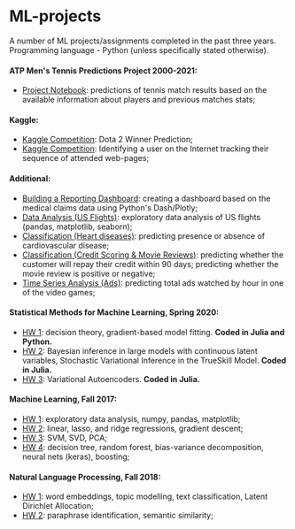 # ML-projects
A number of ML projects/assignments completed in the past three years. Programming language - Python (unless specifically stated otherwise).

#### ATP Men's Tennis Predictions Project 2000-2021:
* [Project Notebook](https://github.com/arinastnkv/ML-projects/blob/master/ATP_Project_Notebook.ipynb): predictions of tennis match results based on the available information about players and previous matches stats;

#### Kaggle:
* [Kaggle Competition](https://github.com/arinastnkv/ML-projects/blob/master/Kaggle_DotaCompetition.ipynb): Dota 2 Winner Prediction; 
* [Kaggle Competition](https://github.com/arinastnkv/ML-projects/blob/master/Kaggle_UserIdentification.ipynb): Identifying a user on the Internet tracking their sequence of attended web-pages;

#### Additional:
* [Building a Reporting Dashboard](https://github.com/arinastnkv/ML-projects/blob/master/MedClaims_Dashboard/MedicalClaims_Dash.ipynb): creating a dashboard based on the medical claims data using Python's Dash/Plotly;
* [Data Analysis (US Flights)](https://github.com/arinastnkv/ML-projects/blob/master/EDA_US_flights.ipynb): exploratory data analysis of US flights (pandas, matplotlib, seaborn);
* [Classification (Heart diseases)](https://github.com/arinastnkv/ML-projects/blob/master/DT_HeartDiseases.ipynb): predicting presence or absence of cardiovascular disease;
* [Classification (Credit Scoring & Movie Reviews)](https://github.com/arinastnkv/ML-projects/blob/master/CreditScoring_MovieReview.ipynb): predicting whether the customer will repay their credit within 90 days; predicting whether the movie review is positive or negative;
* [Time Series Analysis (Ads)](https://github.com/arinastnkv/ML-projects/blob/master/TS_Ads.ipynb): predicting total ads watched by hour in one of the video games;

#### Statistical Methods for Machine Learning, Spring 2020: 
* [HW 1](https://github.com/arinastnkv/ML-projects/blob/master/SMML_HW1/SMML_HW1.ipynb): decision theory, gradient-based model fitting. **Coded in Julia and Python.**
* [HW 2](https://github.com/arinastnkv/ML-projects/blob/master/SMML_HW2.pdf): Bayesian inference in large models with continuous latent variables, Stochastic Variational Inference in the TrueSkill Model. **Coded in Julia.**
* [HW 3](https://github.com/arinastnkv/ML-projects/blob/master/SMML_HW3.pdf): Variational Autoencoders. **Coded in Julia.**

#### Machine Learning, Fall 2017:
* [HW 1](https://github.com/arinastnkv/ML-projects/blob/master/MachineLearning_HW1.ipynb): exploratory data analysis, numpy, pandas, matplotlib;
* [HW 2](https://github.com/arinastnkv/ML-projects/blob/master/MachineLearning_HW2.ipynb): linear, lasso, and ridge regressions, gradient descent;
* [HW 3](https://github.com/arinastnkv/ML-projects/blob/master/MachineLearning_HW3.ipynb): SVM, SVD, PCA;
* [HW 4](https://github.com/arinastnkv/ML-projects/blob/master/MachineLearning_HW4.ipynb): decision tree, random forest, bias-variance decomposition, neural nets (keras), boosting;

#### Natural Language Processing, Fall 2018:
* [HW 1](https://github.com/arinastnkv/ML-projects/blob/master/NLP_HW1.ipynb): word embeddings, topic modelling, text classification, Latent Dirichlet Allocation;
* [HW 2](https://github.com/arinastnkv/ML-projects/blob/master/NLP_HW2.ipynb): paraphrase identification, semantic similarity;

